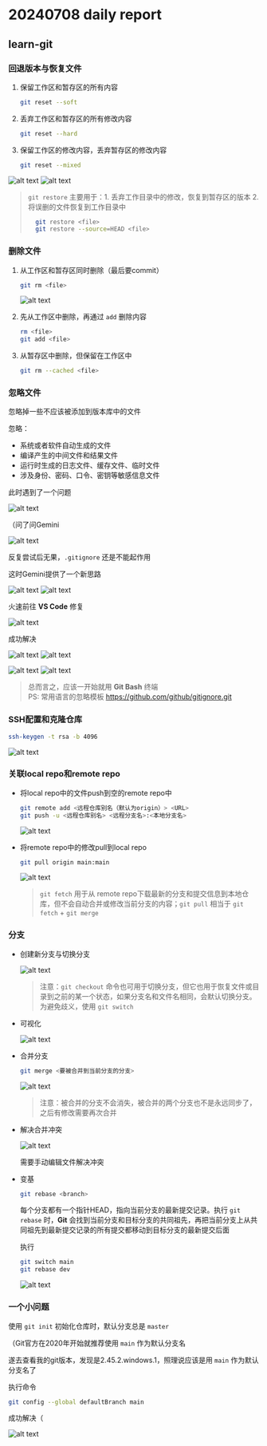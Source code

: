 # 20240708 daily report

## learn-git

### 回退版本与恢复文件

1. 保留工作区和暂存区的所有内容

    ```bash
    git reset --soft
    ```

2. 丢弃工作区和暂存区的所有修改内容

    ```bash
    git reset --hard
    ```

3. 保留工作区的修改内容，丢弃暂存区的修改内容

    ```bash
    git reset --mixed
    ```

![alt text](figs/0708/image-1.png)
![alt text](figs/0708/image-2.png)

> `git restore` 主要用于：1. 丢弃工作目录中的修改，恢复到暂存区的版本  2. 将误删的文件恢复到工作目录中
>
> ```bash
>   git restore <file>
>   git restore --source=HEAD <file>
> ```

### 删除文件

1. 从工作区和暂存区同时删除（最后要commit）

    ```bash
    git rm <file>
    ```

    ![alt text](figs/0708/image-4.png)

2. 先从工作区中删除，再通过 `add` 删除内容

    ```bash
    rm <file>
    git add <file>
    ```

3. 从暂存区中删除，但保留在工作区中

    ```bash
    git rm --cached <file>
    ```

### 忽略文件

忽略掉一些不应该被添加到版本库中的文件

忽略：

* 系统或者软件自动生成的文件
* 编译产生的中间文件和结果文件
* 运行时生成的日志文件、缓存文件、临时文件
* 涉及身份、密码、口令、密钥等敏感信息文件

此时遇到了一个问题

![alt text](figs/0708/image-5.png)

（问了问Gemini

![alt text](figs/0708/image-6.png)

反复尝试后无果，`.gitignore` 还是不能起作用

这时Gemini提供了一个新思路

![alt text](figs/0708/image-19.png)
![alt text](figs/0708/image-7.png)

火速前往 **VS Code** 修复

![alt text](figs/0708/image-22.png)

成功解决

![alt text](figs/0708/image-17.png)
![alt text](figs/0708/image-18.png)

![alt text](figs/0708/image-20.png)
![alt text](figs/0708/image-21.png)

> 总而言之，应该一开始就用 **Git Bash** 终端  
> PS: 常用语言的忽略模板 <https://github.com/github/gitignore.git>

### SSH配置和克隆仓库

```bash
ssh-keygen -t rsa -b 4096
```

![alt text](figs/0708/image-8.png)

### 关联local repo和remote repo

* 将local repo中的文件push到空的remote repo中

    ```bash
    git remote add <远程仓库别名（默认为origin）> <URL>
    git push -u <远程仓库别名> <远程分支名>:<本地分支名>
    ```

    ![alt text](figs/0708/image-9.png)
* 将remote repo中的修改pull到local repo

    ```bash
    git pull origin main:main
    ```

    ![alt text](figs/0708/image-10.png)

    > `git fetch` 用于从 remote repo下载最新的分支和提交信息到本地仓库，但不会自动合并或修改当前分支的内容；`git pull` 相当于 `git fetch` + `git merge`

### 分支

* 创建新分支与切换分支

    ![alt text](figs/0708/image-11.png)

    > 注意：`git checkout` 命令也可用于切换分支，但它也用于恢复文件或目录到之前的某一个状态，如果分支名和文件名相同，会默认切换分支。为避免歧义，使用 `git switch`

* 可视化

    ![alt text](figs/0708/image-12.png)

* 合并分支

    ```bash
    git merge <要被合并到当前分支的分支>
    ```

    ![alt text](figs/0708/image-13.png)

    > 注意：被合并的分支不会消失，被合并的两个分支也不是永远同步了，之后有修改需要再次合并

* 解决合并冲突

    ![alt text](figs/0708/image-14.png)

    需要手动编辑文件解决冲突

* 变基

    ```bash
    git rebase <branch>
    ```

    每个分支都有一个指针HEAD，指向当前分支的最新提交记录。执行 `git rebase` 时，**Git** 会找到当前分支和目标分支的共同祖先，再把当前分支上从共同祖先到最新提交记录的所有提交都移动到目标分支的最新提交后面

    执行

    ```bash
    git switch main
    git rebase dev
    ```

    ![alt text](figs/0708/image-15.png)

### 一个小问题

使用 `git init` 初始化仓库时，默认分支总是 `master`

（Git官方在2020年开始就推荐使用 `main` 作为默认分支名

遂去查看我的git版本，发现是2.45.2.windows.1，照理说应该是用 `main` 作为默认分支名了  

执行命令

```bash
git config --global defaultBranch main
```

成功解决（

![alt text](figs/0708/image.png)
